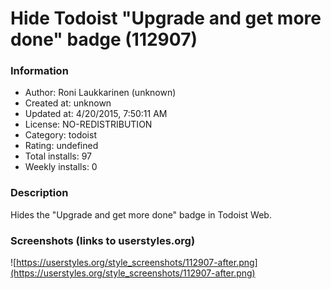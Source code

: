 # Hide Todoist "Upgrade and get more done" badge (112907)

### Information
- Author: Roni Laukkarinen (unknown)
- Created at: unknown
- Updated at: 4/20/2015, 7:50:11 AM
- License: NO-REDISTRIBUTION
- Category: todoist
- Rating: undefined
- Total installs: 97
- Weekly installs: 0


### Description
Hides the "Upgrade and get more done" badge in Todoist Web.


### Screenshots (links to userstyles.org)
![https://userstyles.org/style_screenshots/112907-after.png](https://userstyles.org/style_screenshots/112907-after.png)


